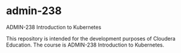 # admin-238
ADMIN-238 Introduction to Kubernetes

This repository is intended for the development purposes of Cloudera Education.
The course is ADMIN-238 Introduction to Kubernetes. 
